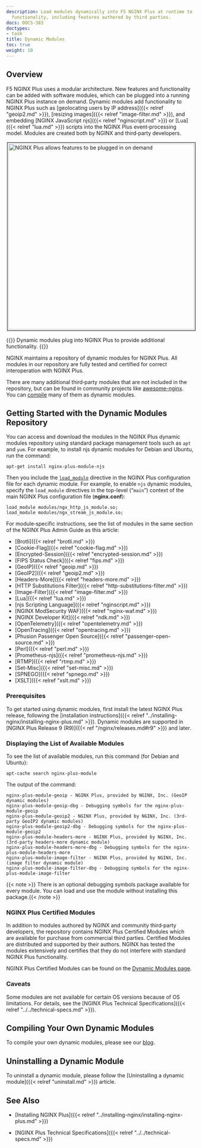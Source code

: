 ```yaml
---
description: Load modules dynamically into F5 NGINX Plus at runtime to add specialized
  functionality, including features authored by third parties.
docs: DOCS-383
doctypes:
- task
title: Dynamic Modules
toc: true
weight: 10
---
```


<span id="overview"></span>
## Overview

F5 NGINX Plus uses a modular architecture. New features and functionality can be added with software modules, which can be plugged into a running NGINX Plus instance on demand. Dynamic modules add functionality to NGINX Plus such as [geolocating users by IP address]({{< relref "geoip2.md" >}}), [resizing images]({{< relref "image-filter.md" >}}), and embedding [NGINX JavaScript njs]({{< relref "nginscript.md" >}}) or [Lua]({{< relref "lua.md" >}}) scripts into the NGINX Plus event‑processing model. Modules are created both by NGINX and third‑party developers.

<img src="/nginx/images/nginx-plus-dynamic-module-plug-ins.png" alt="NGINX Plus allows features to be plugged in on demand" width="500" height="500" style="border:2px solid #666666; padding:2px; margin:2px;" />

{{<note>}}
Dynamic modules plug into NGINX Plus to provide additional functionality.
{{</note>}}

NGINX maintains a repository of dynamic modules for NGINX Plus. All modules in our repository are fully tested and certified for correct interoperation with NGINX Plus.

There are many additional third‑party modules that are not included in the repository, but can be found in community projects like [awesome-nginx](https://github.com/agile6v/awesome-nginx#third-party-modules). You can [compile](https://docs.nginx.com/nginx/admin-guide/installing-nginx/installing-nginx-plus/#install_modules_oss) many of them as dynamic modules.


<span id="getting_started"></span>
## Getting Started with the Dynamic Modules Repository

You can access and download the modules in the NGINX Plus dynamic modules repository using standard package management tools such as `apt` and `yum`. For example, to install njs dynamic modules for Debian and Ubuntu, run the command:

```shell
apt-get install nginx-plus-module-njs
```

Then you include the [`load_module`](https://nginx.org/en/docs/ngx_core_module.html#load_module) directive in the NGINX Plus configuration file for each dynamic module. For example, to enable `njs` dynamic modules, specify the `load_module` directives in the top-level (“`main`”) context of the main NGINX Plus configuration file (**nginx.conf**):

```nginx
load_module modules/ngx_http_js_module.so;
load_module modules/ngx_stream_js_module.so;
```

For module‑specific instructions, see the list of modules in the same section of the NGINX Plus Admin Guide as this article:

- [Brotli]({{< relref "brotli.md" >}})
- [Cookie-Flag]({{< relref "cookie-flag.md" >}})
- [Encrypted-Session]({{< relref "encrypted-session.md" >}})
- [FIPS Status Check]({{< relref "fips.md" >}})
- [GeoIP]({{< relref "geoip.md" >}})
- [GeoIP2]({{< relref "geoip2.md" >}})
- [Headers-More]({{< relref "headers-more.md" >}})
- [HTTP Substitutions Filter]({{< relref "http-substitutions-filter.md" >}})
- [Image-Filter]({{< relref "image-filter.md" >}})
- [Lua]({{< relref "lua.md" >}})
- [njs Scripting Language]({{< relref "nginscript.md" >}})
- [NGINX ModSecurity WAF]({{< relref "nginx-waf.md" >}})
- [NGINX Developer Kit]({{< relref "ndk.md" >}})
- [OpenTelemetry]({{< relref "opentelemetry.md" >}})
- [OpenTracing]({{< relref "opentracing.md" >}})
- [Phusion Passenger Open Source]({{< relref "passenger-open-source.md" >}})
- [Perl]({{< relref "perl.md" >}})
- [Prometheus-njs]({{< relref "prometheus-njs.md" >}})
- [RTMP]({{< relref "rtmp.md" >}})
- [Set-Misc]({{< relref "set-misc.md" >}})
- [SPNEGO]({{< relref "spnego.md" >}})
- [XSLT]({{< relref "xslt.md" >}})


<span id="prereq"></span>
### Prerequisites

To get started using dynamic modules, first install the latest NGINX Plus release, following the [installation instructions]({{< relref "../installing-nginx/installing-nginx-plus.md" >}}). Dynamic modules are supported in [NGINX Plus Release 9 (R9)]({{< ref "/nginx/releases.md#r9" >}}) and later.


<span id="modules_all"></span>
### Displaying the List of Available Modules

To see the list of available modules, run this command (for Debian and Ubuntu):

```shell
apt-cache search nginx-plus-module
```

The output of the command:

```shell
nginx-plus-module-geoip - NGINX Plus, provided by NGINX, Inc. (GeoIP dynamic modules)
nginx-plus-module-geoip-dbg - Debugging symbols for the nginx-plus-module-geoip
nginx-plus-module-geoip2 - NGINX Plus, provided by NGINX, Inc. (3rd-party GeoIP2 dynamic modules)
nginx-plus-module-geoip2-dbg - Debugging symbols for the nginx-plus-module-geoip2
nginx-plus-module-headers-more - NGINX Plus, provided by NGINX, Inc. (3rd-party headers-more dynamic module)
nginx-plus-module-headers-more-dbg - Debugging symbols for the nginx-plus-module-headers-more
nginx-plus-module-image-filter - NGINX Plus, provided by NGINX, Inc. (image filter dynamic module)
nginx-plus-module-image-filter-dbg - Debugging symbols for the nginx-plus-module-image-filter
```

{{< note >}} There is an optional debugging symbols package available for every module. You can load and use the module without installing this package.{{< /note >}}


<span id="modules_nginx"></span>
### NGINX Plus Certified Modules

In addition to modules authored by NGINX and community third‑party developers, the repository contains NGINX Plus Certified Modules which are available for purchase from commercial third parties. Certified Modules are distributed and supported by their authors. NGINX has tested the modules extensively and certifies that they do not interfere with standard NGINX Plus functionality.

NGINX Plus Certified Modules can be found on the [Dynamic Modules page](https://www.f5.com/go/product/nginx-modules?filter=module-author%3Anginx-certified-partner).


<span id="caveats"></span>
### Caveats

Some modules are not available for certain OS versions because of OS limitations. For details, see the [NGINX Plus Technical Specifications]({{< relref "../../technical-specs.md" >}}).


<span id="compile"></span>
## Compiling Your Own Dynamic Modules

To compile your own dynamic modules, please see our [blog](https://www.f5.com/company/blog/nginx/compiling-dynamic-modules-nginx-plus).


<span id="compile"></span>
## Uninstalling a Dynamic Module

To uninstall a dynamic module, please follow the [Uninstalling a dynamic module]({{< relref "uninstall.md" >}}) article.


<span id="info"></span>
## See Also

- [Installing NGINX Plus]({{< relref "../installing-nginx/installing-nginx-plus.md" >}})

- [NGINX Plus Technical Specifications]({{< relref "../../technical-specs.md" >}})

